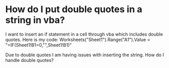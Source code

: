 
# How do I put double quotes in a string in vba?

I want to insert an if statement in a cell through vba which includes double quotes.
Here is my code:
Worksheets("Sheet1").Range("A1").Value = "=IF(Sheet1!B1=0,"",Sheet1!B1)"

Due to double quotes I am having issues with inserting the string. How do I handle double quotes?

        